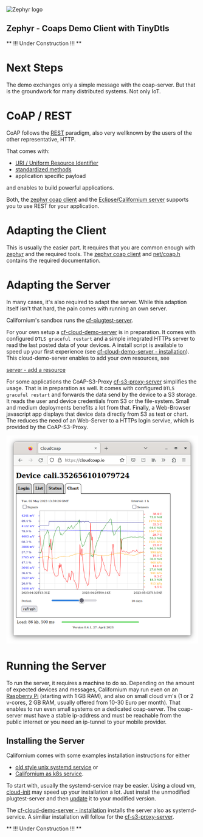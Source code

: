 ![Zephyr logo](https://github.com/zephyrproject-rtos/zephyr/raw/main/doc/_static/images/kite.png)

## Zephyr - Coaps Demo Client with TinyDtls

** !!! Under Construction !!! **

# Next Steps

The demo exchanges only a simple message with the coap-server. But that is the groundwork for many distributed systems. Not only IoT.

# CoAP / REST 

CoAP follows the [REST](https://de.wikipedia.org/wiki/Representational_State_Transfer) paradigm, also very wellknown by the users of the other representative, HTTP.

That comes with:

- [URI / Uniform Resource Identifier](https://de.wikipedia.org/wiki/Uniform_Resource_Identifier)
- [standardized methods](https://datatracker.ietf.org/doc/html/rfc7252#section-5.8) 
- application specific payload 

and enables to build powerful applications.

Both, the [zephyr coap client](https://github.com/zephyrproject-rtos/zephyr/tree/main/subsys/net/lib/coap) and the [Eclipse/Californium server](https://github.com/eclipse/californium/tree/main/californium-core#californium-cf---coap-core) supports you to use REST for your application.

# Adapting the Client

This is usually the easier part. It requires that you are common enough with [zephyr](https://www.zephyrproject.org/) and the required tools. The [zephyr coap client](https://github.com/zephyrproject-rtos/zephyr/tree/main/subsys/net/lib/coap) and [net/coap.h](https://github.com/zephyrproject-rtos/zephyr/blob/main/include/zephyr/net/coap.h) contains the required documentation.

# Adapting the Server

In many cases, it's also required to adapt the server. While this adaption itself isn't that hard, the pain comes with running an own server.

Californium's sandbox runs the [cf-plugtest-server](https://github.com/eclipse/californium/tree/main/demo-apps/cf-plugtest-server).

For your own setup a [cf-cloud-demo-server](https://github.com/boaks/californium/tree/add_cloud_demo_server/demo-apps/cf-cloud-demo-server) is in preparation. It comes with configured `DTLS graceful restart` and a simple integrated HTTPs server to read the last posted data of your devices. A install script is available to speed up your first experience (see [cf-cloud-demo-server - installation](https://github.com/boaks/californium/tree/add_cloud_demo_server/demo-apps/cf-cloud-demo-server#systemd-service)). This cloud-demo-server enables to add your own resources, see

[server - add a resource](https://github.com/eclipse/californium/tree/main/californium-core#server---add-a-resource)

For some applications the CoAP-S3-Proxy [cf-s3-proxy-server](https://github.com/boaks/californium/tree/add_s3_proxy/demo-apps/cf-s3-proxy-server) simplifies the usage. That is in preparation as well. It comes with configured `DTLS graceful restart` and forwards the data send by the device to a S3 storage. It reads the user and device credentials from S3 or the file-system. Small and medium deployments benefits a lot from that. Finally, a Web-Browser javascript app displays that device data directly from S3 as text or chart. The reduces the need of an Web-Server to a HTTPs login servive, which is provided by the CoAP-S3-Proxy.

![web-app](./web-app.png)

# Running the Server

To run the server, it requires a machine to do so. Depending on the amount of expected devices and messages, Californium may run even on an [Raspberry Pi](https://www.raspberrypi.com/products/) (starting with 1 GB RAM), and also on small cloud vm's (1 or 2 v-cores, 2 GB RAM, usually offered from 10-30 Euro per month). That enables to run even small systems on a dedicated coap-server. The coap-server must have a stable ip-address and must be reachable from the public internet or you need an ip-tunnel to your mobile provider.

## Installing the Server

Californium comes with some examples installation instructions for either 

- [old style unix systemd service](https://github.com/eclipse/californium/wiki/Californium-as-old-style-unix-systemd-service) or
- [Californium as k8s service](https://github.com/eclipse/californium/wiki/Californium-as-k8s-service).

To start with, usually the systemd-service may be easier. Using a cloud vm, [cloud-init](https://github.com/eclipse/californium/wiki/Californium-as-old-style-unix-systemd-service#cloud-init---automatic-cloud-vm-installation) may speed up your installation a lot. Just install the unmodified plugtest-server and then [update](https://github.com/eclipse/californium/wiki/Californium-as-old-style-unix-systemd-service#apply-jar-updates) it to your modified version.

The [cf-cloud-demo-server - installation](https://github.com/boaks/californium/tree/add_cloud_demo_server/demo-apps/cf-cloud-demo-server#systemd-service) installs the server also as systemd-service. A similiar installation will follow for the [cf-s3-proxy-server](https://github.com/boaks/californium/tree/add_s3_proxy/demo-apps/cf-s3-proxy-server).

** !!! Under Construction !!! **
